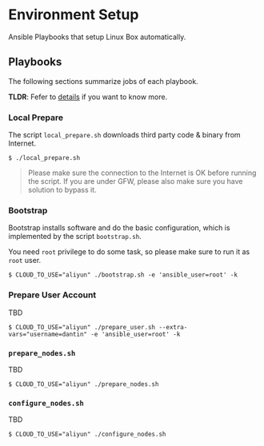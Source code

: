 # Environment Setup

Ansible Playbooks that setup Linux Box automatically.

## Playbooks

The following sections summarize jobs of each playbook.

__TLDR__: Fefer to [details](./docs/detail.md) if you want to know more.

### Local Prepare

The script `local_prepare.sh` downloads third party code & binary from Internet.

```
$ ./local_prepare.sh
```

> Please make sure the connection to the Internet is OK before running the script.
> If you are under GFW, please also make sure you have solution to bypass it.

### Bootstrap

Bootstrap installs software and do the basic configuration, which is implemented by the script `bootstrap.sh`.

You need `root` privilege to do some task, so please make sure to run it as `root` user.

```
$ CLOUD_TO_USE="aliyun" ./bootstrap.sh -e 'ansible_user=root' -k
```

### Prepare User Account

TBD

```
$ CLOUD_TO_USE="aliyun" ./prepare_user.sh --extra-vars="username=dantin" -e 'ansible_user=root' -k
```

### `prepare_nodes.sh`

TBD

```
$ CLOUD_TO_USE="aliyun" ./prepare_nodes.sh
```

### `configure_nodes.sh`

TBD

```
$ CLOUD_TO_USE="aliyun" ./configure_nodes.sh
```
